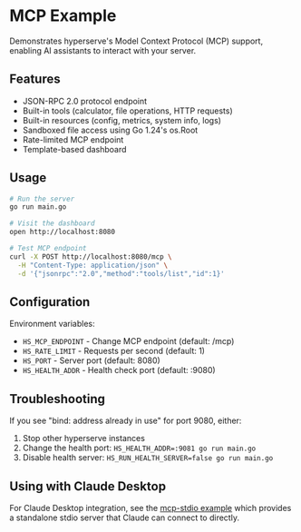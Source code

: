 # MCP Example

Demonstrates hyperserve's Model Context Protocol (MCP) support, enabling AI assistants to interact with your server.

## Features

- JSON-RPC 2.0 protocol endpoint
- Built-in tools (calculator, file operations, HTTP requests)
- Built-in resources (config, metrics, system info, logs)
- Sandboxed file access using Go 1.24's os.Root
- Rate-limited MCP endpoint
- Template-based dashboard

## Usage

```bash
# Run the server
go run main.go

# Visit the dashboard
open http://localhost:8080

# Test MCP endpoint
curl -X POST http://localhost:8080/mcp \
  -H "Content-Type: application/json" \
  -d '{"jsonrpc":"2.0","method":"tools/list","id":1}'
```

## Configuration

Environment variables:
- `HS_MCP_ENDPOINT` - Change MCP endpoint (default: /mcp)
- `HS_RATE_LIMIT` - Requests per second (default: 1)
- `HS_PORT` - Server port (default: 8080)
- `HS_HEALTH_ADDR` - Health check port (default: :9080)

## Troubleshooting

If you see "bind: address already in use" for port 9080, either:
1. Stop other hyperserve instances
2. Change the health port: `HS_HEALTH_ADDR=:9081 go run main.go`
3. Disable health server: `HS_RUN_HEALTH_SERVER=false go run main.go`

## Using with Claude Desktop

For Claude Desktop integration, see the [mcp-stdio example](../mcp-stdio) which provides a standalone stdio server that Claude can connect to directly.